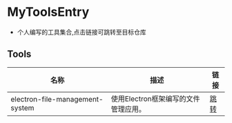 # MyToolsEntry
- 个人编写的工具集合,点击链接可跳转至目标仓库

## Tools
| 名称                            | 描述                                 | 链接                                                                       |
| ------------------------------- | ------------------------------------ | -------------------------------------------------------------------------- |
| electron-file-management-system | 使用Electron框架编写的文件管理应用。 | [跳转](https://github.com/soitwaterswheel/electron-file-management-system) |
